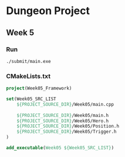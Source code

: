 # Dungeon Project

## Week 5

### Run

```
./submit/main.exe
```

### CMakeLists.txt

```cmake
project(Week05_Framework)

set(Week05_SRC_LIST 
    ${PROJECT_SOURCE_DIR}/Week05/main.cpp
	
	${PROJECT_SOURCE_DIR}/Week05/main.h
	${PROJECT_SOURCE_DIR}/Week05/Hero.h
	${PROJECT_SOURCE_DIR}/Week05/Position.h
	${PROJECT_SOURCE_DIR}/Week05/Trigger.h
)

add_executable(Week05 ${Week05_SRC_LIST})
```

